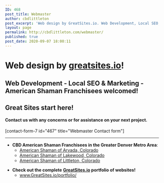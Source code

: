 ```yaml
---
ID: 468
post_title: Webmaster
author: cbdlittleton
post_excerpt: 'Web design by GreatSites.io. Web Development, Local SEO, & Marketing. Franchisee support. Great Sites start here!'
layout: page
permalink: http://cbdlittleton.com/webmaster/
published: true
post_date: 2020-09-07 18:00:11
---
```

<!-- wp:heading {"level":1} -->
<h1>Web design by <a href="http://greatsites.io/">greatsites.io</a>! </h1>
<!-- /wp:heading -->

<!-- wp:heading -->
<h2>Web Development - Local SEO &amp; Marketing - American Shaman Franchisees welcomed!</h2>
<!-- /wp:heading -->

<!-- wp:heading -->
<h2>Great Sites start here!</h2>
<!-- /wp:heading -->

<!-- wp:heading {"level":4} -->
<h4>Contact us with any concerns or for assistance on your next project. </h4>
<!-- /wp:heading -->

<!-- wp:shortcode -->
[contact-form-7 id="467" title="Webmaster Contact form"]
<!-- /wp:shortcode -->

<!-- wp:separator -->
<hr class="wp-block-separator"/>
<!-- /wp:separator -->

<!-- wp:list -->
<ul><li><strong>CBD American Shaman Franchisees in the Greater Denver Metro Area</strong>:<ul><li><a href="https://cbdarvada.com">American Shaman of Arvada, Colorado</a></li><li><a href="https://cbdlakewoodco.com">American Shaman of Lakewood, Colorado</a></li><li><a href="http://cbdlittleton.com">American Shaman of Littleton, Colorado</a></li></ul></li></ul>
<!-- /wp:list -->

<!-- wp:list -->
<ul><li><strong>Check out the <strong>complete</strong></strong> <strong><a href="https://greatsites.io/portfolio">GreatSites.io</a> portfolio of websites!</strong><ul><li><a href="https://greatsites.io/porfolio">www.GreatSites.io/portfolio/</a></li></ul></li></ul>
<!-- /wp:list -->

<!-- wp:paragraph -->
<p></p>
<!-- /wp:paragraph -->